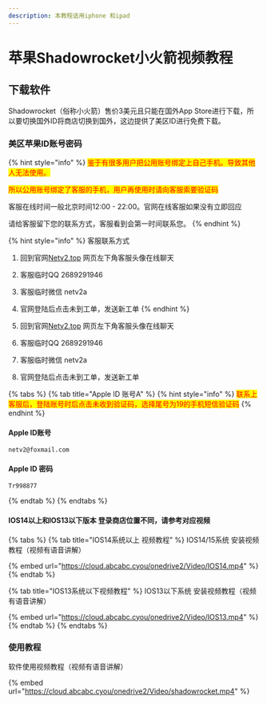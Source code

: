 ```yaml
---
description: 本教程适用iphone 和ipad
---
```


# 苹果Shadowrocket小火箭视频教程

## 下载软件

Shadowrocket（俗称小火箭）售价3美元且只能在国外App Store进行下载，所以要切换国外ID将商店切换到国外，这边提供了美区ID进行免费下载。

### 美区苹果ID账号密码

{% hint style="info" %}
<mark style="color:red;">鉴于有很多用户把公用账号绑定上自己手机。导致其他人无法使用。</mark>

<mark style="color:red;">所以公用账号绑定了客服的手机，用户再使用时请向客服索要验证码</mark>

客服在线时间一般北京时间12:00 - 22:00。官网在线客服如果没有立即回应

请给客服留下您的联系方式，客服看到会第一时间联系您。
{% endhint %}

{% hint style="info" %}
客服联系方式

1. 回到官网[Netv2.top](https://netv2.top) 网页左下角客服头像在线聊天
2. 客服临时QQ 2689291946&#x20;
3. 客服临时微信 netv2a&#x20;
4. 官网登陆后点击未到工单，发送新工单
{% endhint %}

1. 回到官网[Netv2.top](https://netv2.top) 网页左下角客服头像在线聊天
2. 客服临时QQ 2689291946&#x20;
3. 客服临时微信 netv2a&#x20;
4. 官网登陆后点击未到工单，发送新工单

{% tabs %}
{% tab title="Apple ID 账号A" %}
{% hint style="info" %}
<mark style="color:red;">联系上客服后，登陆账号时后点击未收到验证码，选择尾号为19的手机短信验证码</mark>
{% endhint %}

#### Apple ID账号

```
netv2@foxmail.com
```

#### Apple ID 密码

```
Tr998877
```
{% endtab %}
{% endtabs %}

#### IOS14以上和IOS13以下版本 登录商店位置不同，请参考对应视频

{% tabs %}
{% tab title="IOS14系统以上 视频教程" %}
IOS14/15系统 安装视频教程（视频有语音讲解）

{% embed url="https://cloud.abcabc.cyou/onedrive2/Video/IOS14.mp4" %}
{% endtab %}

{% tab title="IOS13系统以下视频教程" %}
IOS13以下系统 安装视频教程（视频有语音讲解）

{% embed url="https://cloud.abcabc.cyou/onedrive2/Video/IOS13.mp4" %}
{% endtab %}
{% endtabs %}

### 使用教程

软件使用视频教程（视频有语音讲解）

{% embed url="https://cloud.abcabc.cyou/onedrive2/Video/shadowrocket.mp4" %}
